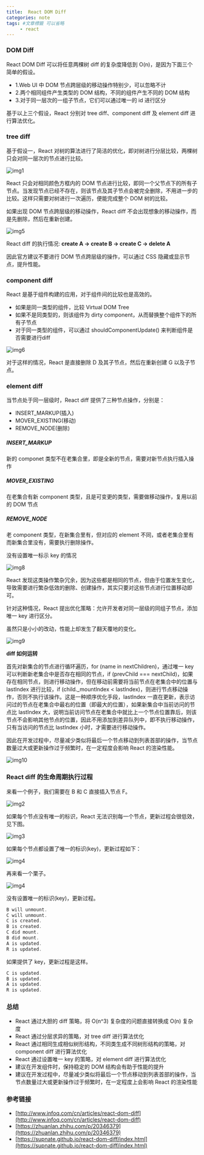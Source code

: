 ```yaml
---
title:  React DOM Diff
categories: note
tags: #文章標籤 可以省略
     - react
---
```


### DOM Diff

React DOM  Diff 可以将任意两棵树 diff 的复杂度降低到 O(n)，是因为下面三个简单的假设。

* 1.Web UI 中 DOM 节点跨层级的移动操作特别少，可以忽略不计
* 2.两个相同组件产生类型的 DOM 结构，不同的组件产生不同的 DOM 结构
* 3.对于同一层次的一组子节点，它们可以通过唯一的 id 进行区分


基于以上三个假设，React 分别对 tree diff、component diff 及 element diff 进行算法优化。

### tree diff

基于假设一，React 对树的算法进行了简洁的优化，即对树进行分层比较，两棵树只会对同一层次的节点进行比较。

![img1](http://cdn4.infoqstatic.com/statics_s2_20170801-0326/resource/articles/react-dom-diff/zh/resources/0909000.png)

React 只会对相同颜色方框内的 DOM 节点进行比较，即同一个父节点下的所有子节点。当发现节点已经不存在，则该节点及其子节点会被完全删除，不用进一步的比较。这样只需要对树进行一次遍历，便能完成整个 DOM 树的比较。

如果出现 DOM 节点跨层级的移动操作，React diff 不会出现想象的移动操作，而是先删除，然后在重新创建。

![img5](https://pic2.zhimg.com/d712a73769688afe1ef1a055391d99ed_b.png)

React diff 的执行情况: **create A -> create B -> create C -> delete A**

因此官方建议不要进行 DOM 节点跨层级的操作，可以通过 CSS 隐藏或显示节点，提升性能。

### component diff

React 是基于组件构建的应用，对于组件间的比较也是高效的。

* 如果是同一类型的组件，比较 Virtual DOM Tree
* 如果不是同类型的，则该组件为 dirty component，从而替换整个组件下的所有子节点
* 对于同一类型的组件，可以通过 shouldComponentUpdate() 来判断组件是否需要进行diff

![img6](https://pic1.zhimg.com/52654992aba15fc90e2dac8b2387d0c4_b.png)

对于这样的情况，React 是直接删除 D 及其子节点，然后在重新创建 G 以及子节点。

### element diff

当节点处于同一层级时，React diff 提供了三种节点操作，分别是：

* INSERT_MARKUP(插入)
* MOVER_EXISTING(移动)
* REMOVE_NODE(删除)

##### INSERT_MARKUP

新的 componet 类型不在老集合里，即是全新的节点，需要对新节点执行插入操作

##### MOVER_EXISTING

在老集合有新 component 类型，且是可变更的类型，需要做移动操作，复用以前的 DOM 节点

##### REMOVE_NODE

老 component 类型，在新集合里有，但对应的 element 不同，或者老集合里有而新集合里没有，需要执行删除操作。

没有设置唯一标示 key 的情况

![img8](https://pic2.zhimg.com/7541670c089b84c59b84e9438e92a8e9_b.png)

React 发现这类操作繁杂冗余，因为这些都是相同的节点，但由于位置发生变化，导致需要进行繁杂低效的删除、创建操作，其实只要对这些节点进行位置移动即可。

针对这种情况，React 提出优化策略：允许开发者对同一层级的同组子节点，添加唯一 key 进行区分。

虽然只是小小的改动，性能上却发生了翻天覆地的变化。

![img9](https://pic4.zhimg.com/c0aa97d996de5e7f1069e97ca3accfeb_b.png)


**diff 如何运转**

首先对新集合的节点进行循环遍历，for (name in nextChildren)，通过唯一 key 可以判断新老集合中是否存在相同的节点，if (prevChild === nextChild)，如果存在相同节点，则进行移动操作，但在移动前需要将当前节点在老集合中的位置与 lastIndex 进行比较，if (child._mountIndex < lastIndex)，则进行节点移动操作，否则不执行该操作。这是一种顺序优化手段，lastIndex 一直在更新，表示访问过的节点在老集合中最右的位置（即最大的位置），如果新集合中当前访问的节点比 lastIndex 大，说明当前访问节点在老集合中就比上一个节点位置靠后，则该节点不会影响其他节点的位置，因此不用添加到差异队列中，即不执行移动操作，只有当访问的节点比 lastIndex 小时，才需要进行移动操作。

因此在开发过程中，尽量减少类似将最后一个节点移动到列表首部的操作，当节点数量过大或更新操作过于频繁时，在一定程度会影响 React 的渲染性能。

![img10](https://pic2.zhimg.com/1b8dac5b9b3e4452dec8d5447d7717ad_b.png)

### React diff 的生命周期执行过程

来看一个例子，我们需要在 B 和 C 直接插入节点 F。

![img2](http://cdn4.infoqstatic.com/statics_s2_20170801-0326/resource/articles/react-dom-diff/zh/resources/0909004.png)

如果每个节点没有唯一的标识，React 无法识别每一个节点，更新过程会很低效，见下图。

![img3](http://cdn4.infoqstatic.com/statics_s2_20170801-0326/resource/articles/react-dom-diff/zh/resources/0909005.png)

如果每个节点都设置了唯一的标识(key)，更新过程如下：

![img4](http://cdn4.infoqstatic.com/statics_s2_20170801-0326/resource/articles/react-dom-diff/zh/resources/0909006.png)

再来看一个栗子。

![img4](http://cdn4.infoqstatic.com/statics_s2_20170801-0326/resource/articles/react-dom-diff/zh/resources/0909007.png)

没有设置唯一的标识(key)，更新过程。

```js
B will unmount.
C will unmount.
C is created.
B is created.
C did mount.
B did mount.
A is updated.
R is updated.
```

如果提供了 key，更新过程是这样。

```js
C is updated.
B is updated.
A is updated.
R is updated.
```

### 总结

* React 通过大胆的 diff 策略，将 O(n^3) 复杂度的问题直接转换成 O(n) 复杂度
* React 通过分层求异的策略，对 tree diff 进行算法优化
* React 通过相同生成相似树形结构，不同类生成不同树形结构的策略，对 component diff 进行算法优化
* React 通过设置唯一 key 的策略，对 element diff 进行算法优化
* 建议在开发组件时，保持稳定的 DOM 结构会有助于性能的提升
* 建议在开发过程中，尽量减少类似将最后一个节点移动到列表首部的操作，当节点数量过大或更新操作过于频繁时，在一定程度上会影响 React 的渲染性能

### 参考链接

* [http://www.infoq.com/cn/articles/react-dom-diff](http://www.infoq.com/cn/articles/react-dom-diff)
* [https://zhuanlan.zhihu.com/p/20346379](https://zhuanlan.zhihu.com/p/20346379)
* [https://supnate.github.io/react-dom-diff/index.html](https://supnate.github.io/react-dom-diff/index.html)

